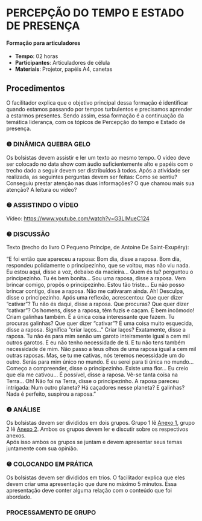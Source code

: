 # PERCEPÇÃO DO TEMPO E ESTADO DE PRESENÇA
#### Formação para articuladores


- **Tempo**: 02 horas
- **Participantes**:  Articuladores de célula
- **Materiais**: Projetor, papéis A4, canetas

## Procedimentos

O facilitador explica que o objetivo principal dessa formação é identificar quando estamos passando por tempos turbulentos e precisamos aprender a estarmos presentes. Sendo assim, essa formação é a continuação da temática liderança, com os tópicos de Percepção do tempo e Estado de presença.

### ❶ DINÂMICA QUEBRA GELO  

Os bolsistas devem assistir e ler um texto ao mesmo tempo.
O vídeo deve ser colocado no data show com áudio suficientemente alto e papéis com o trecho dado a seguir devem ser distribuídos à todos.
Após a atividade ser realizada, as seguintes perguntas devem ser feitas: Como se sentiu? Conseguiu prestar atenção nas duas informações? O que chamou mais sua atenção? A leitura ou vídeo?

### ❷ ASSISTINDO O VÍDEO
Vídeo: https://www.youtube.com/watch?v=G3LIMueC124

### ❸ DISCUSSÃO
Texto (trecho do livro O Pequeno Príncipe, de Antoine De Saint-Exupéry): <br>

“E foi então que apareceu a raposa: Bom dia, disse a raposa. 
Bom dia, respondeu polidamente o principezinho, que se voltou, mas não viu nada.
 Eu estou aqui, disse a voz, debaixo da macieira... Quem és tu? perguntou o principezinho. Tu és bem bonita... Sou uma raposa, disse a raposa. 
Vem brincar comigo, propôs o principezinho. Estou tão triste... 
Eu não posso brincar contigo, disse a raposa. Não me cativaram ainda. Ah! Desculpa, disse o principezinho. Após uma reflexão, acrescentou: Que quer dizer “cativar”? Tu não és daqui, disse a raposa. Que procuras? Que quer dizer “cativar”? Os homens, disse a raposa, têm fuzis e caçam. É bem incômodo! Criam galinhas também. É a única coisa interessante que fazem. Tu procuras galinhas? Que quer dizer “cativar”? É uma coisa muito esquecida, disse a raposa. Significa “criar laços...” Criar laços? Exatamente, disse a raposa. Tu não és para mim senão um garoto inteiramente igual a cem mil outros garotos. E eu não tenho necessidade de ti. E tu não tens também necessidade de mim. Não passo a teus olhos de uma raposa igual a cem mil outras raposas. Mas, se tu me cativas, nós teremos necessidade um do outro. Serás para mim único no mundo. E eu serei para ti única no mundo... Começo a compreender, disse o principezinho. Existe uma flor... Eu creio que ela me cativou... É possível, disse a raposa. Vê-se tanta coisa na Terra... Oh! Não foi na Terra, disse o principezinho. A raposa pareceu intrigada: Num outro planeta? Há caçadores nesse planeta? E galinhas? Nada é perfeito, suspirou a raposa.”

### ❹ ANÁLISE
Os bolsistas devem ser divididos em dois grupos. Grupo 1 lê [Anexo 1](Anexo1.pdf), grupo 2 lê [Anexo 2](Anexo2.pdf).
Ambos os grupos devem ler e discutir sobre os respectivos anexos. <br>
Após isso ambos os grupos se juntam e devem apresentar seus temas juntamente com sua opinião. 


### ❺ COLOCANDO EM PRÁTICA 
Os bolsistas devem ser divididos em trios.
O facilitador explica que eles devem criar uma apresentação que dure no máximo 5 minutos. Essa apresentação deve conter alguma relação com o conteúdo que foi abordado.


###  PROCESSAMENTO DE GRUPO 
